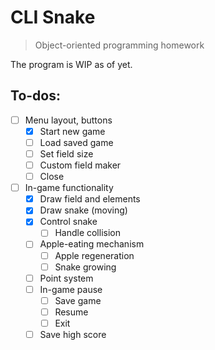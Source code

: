 # CLI Snake
> Object-oriented programming homework

The program is WIP as of yet.

## To-dos:
- [ ] Menu layout, buttons
  - [x] Start new game
  - [ ] Load saved game
  - [ ] Set field size
  - [ ] Custom field maker
  - [ ] Close
- [ ] In-game functionality
  - [x] Draw field and elements
  - [x] Draw snake (moving)
  - [x] Control snake
    - [ ] Handle collision
  - [ ] Apple-eating mechanism
    - [ ] Apple regeneration
    - [ ] Snake growing
  - [ ] Point system
  - [ ] In-game pause
    - [ ] Save game
    - [ ] Resume
    - [ ] Exit
  - [ ] Save high score
